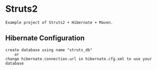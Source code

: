 Struts2
=======
	Example project of Struts2 + Hibernate + Maven.

Hibernate Configuration
-----------------------
	create database using name "struts_db" 
		or
	change hibernate.connection.url in hibernate.cfg.xml to use your database
	